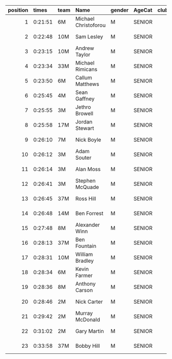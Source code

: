 |   position | times   | team   | Name                 | gender   | AgeCat   |   clubnumber | Club name             | Website                                    |   finishPosition |
|-----------:|:--------|:-------|:---------------------|:---------|:---------|-------------:|:----------------------|:-------------------------------------------|-----------------:|
|          1 | 0:21:51 | 6M     | Michael Christoforou | M        | SENIOR   |            6 | Cambuslang Harriers   | https://cambuslangharriers.org/            |                1 |
|          2 | 0:22:48 | 10M    | Sam Lesley           | M        | SENIOR   |           10 | Shettleston Harriers  | http://shettlestonharriers.org.uk/         |                5 |
|          3 | 0:23:15 | 10M    | Andrew Taylor        | M        | SENIOR   |           10 | Shettleston Harriers  | http://shettlestonharriers.org.uk/         |                6 |
|          4 | 0:23:34 | 33M    | Michael Rimicans     | M        | SENIOR   |           33 | Irvine RC             | https://www.irvinerunningclub.co.uk/       |                7 |
|          5 | 0:23:50 | 6M     | Callum Matthews      | M        | SENIOR   |            6 | Cambuslang Harriers   | https://cambuslangharriers.org/            |                8 |
|          6 | 0:25:45 | 4M     | Sean Gaffney         | M        | SENIOR   |            4 | Inverclyde AC         | https://www.inverclydeac.org/              |               14 |
|          7 | 0:25:55 | 3M     | Jethro Browell       | M        | SENIOR   |            3 | Bellahouston RR       | https://www.bellahoustonroadrunners.co.uk/ |               17 |
|          8 | 0:25:58 | 17M    | Jordan Stewart       | M        | SENIOR   |           17 | Calderglen Harriers   | http://www.calderglenharriers.org.uk/      |               18 |
|          9 | 0:26:10 | 7M     | Nick Boyle           | M        | SENIOR   |            7 | Giffnock North AC     | https://www.giffnocknorth.co.uk/           |               19 |
|         10 | 0:26:12 | 3M     | Adam Souter          | M        | SENIOR   |            3 | Bellahouston RR       | https://www.bellahoustonroadrunners.co.uk/ |               20 |
|         11 | 0:26:14 | 3M     | Alan Moss            | M        | SENIOR   |            3 | Bellahouston RR       | https://www.bellahoustonroadrunners.co.uk/ |               21 |
|         12 | 0:26:41 | 3M     | Stephen McQuade      | M        | SENIOR   |            3 | Bellahouston RR       | https://www.bellahoustonroadrunners.co.uk/ |               25 |
|         13 | 0:26:45 | 37M    | Ross Hill            | M        | SENIOR   |           37 | Law & District AAC    | http://www.lawaac.co.uk/                   |               26 |
|         14 | 0:26:48 | 14M    | Ben Forrest          | M        | SENIOR   |           14 | Ayr Seaforth AC       | https://www.ayrseaforth.co.uk/             |               27 |
|         15 | 0:27:48 | 8M     | Alexander Winn       | M        | SENIOR   |            8 | Bellahouston Harriers | http://www.bellahoustonharriers.co.uk/     |               31 |
|         16 | 0:28:13 | 37M    | Ben Fountain         | M        | SENIOR   |           37 | Law & District AAC    | http://www.lawaac.co.uk/                   |               34 |
|         17 | 0:28:31 | 10M    | William Bradley      | M        | SENIOR   |           10 | Shettleston Harriers  | http://shettlestonharriers.org.uk/         |               38 |
|         18 | 0:28:34 | 6M     | Kevin Farmer         | M        | SENIOR   |            6 | Cambuslang Harriers   | https://cambuslangharriers.org/            |               40 |
|         19 | 0:28:36 | 8M     | Anthony Carson       | M        | SENIOR   |            8 | Bellahouston Harriers | http://www.bellahoustonharriers.co.uk/     |               41 |
|         20 | 0:28:46 | 2M     | Nick Carter          | M        | SENIOR   |            2 | Kilmarnock H&AC       | http://www.kilmarnockharriers.com/         |               44 |
|         21 | 0:29:42 | 2M     | Murray McDonald      | M        | SENIOR   |            2 | Kilmarnock H&AC       | http://www.kilmarnockharriers.com/         |               51 |
|         22 | 0:31:02 | 2M     | Gary Martin          | M        | SENIOR   |            2 | Kilmarnock H&AC       | http://www.kilmarnockharriers.com/         |               61 |
|         23 | 0:33:58 | 37M    | Bobby Hill           | M        | SENIOR   |           37 | Law & District AAC    | http://www.lawaac.co.uk/                   |               84 |